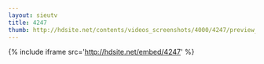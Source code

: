 ```yaml
---
layout: sieutv
title: 4247
thumb: http://hdsite.net/contents/videos_screenshots/4000/4247/preview_360p.mp4.jpg
---
```

{% include iframe src='http://hdsite.net/embed/4247' %}
 
